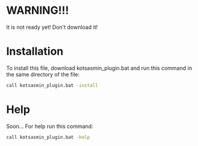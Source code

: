 # WARNING!!!
It is not ready yet! Don't download it!

# Installation
To install this file, download kotsasmin_plugin.bat and run this command in
the same directory of the file:
```sh
call kotsasmin_plugin.bat -install
```

# Help
Soon...
For help run this command:
```sh
call kotsasmin_plugin.bat -help
```

